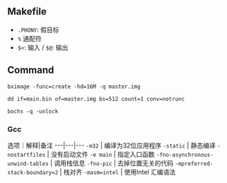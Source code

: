 ## Makefile

* `.PHONY`: 假目标
* `%` 通配符
* `$<`: 输入 / `$@`: 输出



## Command

```
bximage -func=create -hd=16M -q master.img

dd if=main.bin of=master.img bs=512 count=1 conv=notrunc

bochs -q -unlock
```

### Gcc

选项｜解释|备注
---|---|---
`-m32` | 编译为32位应用程序
`-static` | 静态编译
`-nostartfiles` | 没有启动文件
`-e main` | 指定入口函数
`-fno-asynchronous-unwind-tables` | 调用栈信息
`-fno-pic` | 去掉位置无关的代码
`-mpreferred-stack-boundary=2` | 栈对齐
`-masm=intel` | 使用Intel 汇编语法